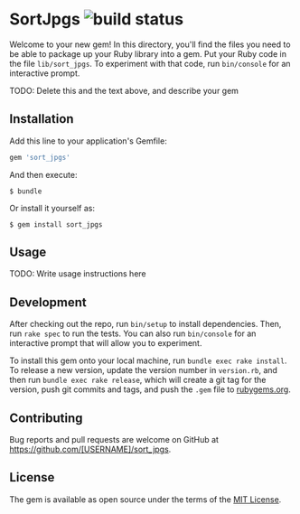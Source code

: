 # SortJpgs ![build status](https://travis-ci.org/joh-mue/sort_jpgs.rb.svg?branch=master)

Welcome to your new gem! In this directory, you'll find the files you need to be able to package up your Ruby library into a gem. Put your Ruby code in the file `lib/sort_jpgs`. To experiment with that code, run `bin/console` for an interactive prompt.

TODO: Delete this and the text above, and describe your gem

## Installation

Add this line to your application's Gemfile:

```ruby
gem 'sort_jpgs'
```

And then execute:

    $ bundle

Or install it yourself as:

    $ gem install sort_jpgs

## Usage

TODO: Write usage instructions here

## Development

After checking out the repo, run `bin/setup` to install dependencies. Then, run `rake spec` to run the tests. You can also run `bin/console` for an interactive prompt that will allow you to experiment.

To install this gem onto your local machine, run `bundle exec rake install`. To release a new version, update the version number in `version.rb`, and then run `bundle exec rake release`, which will create a git tag for the version, push git commits and tags, and push the `.gem` file to [rubygems.org](https://rubygems.org).

## Contributing

Bug reports and pull requests are welcome on GitHub at https://github.com/[USERNAME]/sort_jpgs.


## License

The gem is available as open source under the terms of the [MIT License](http://opensource.org/licenses/MIT).


